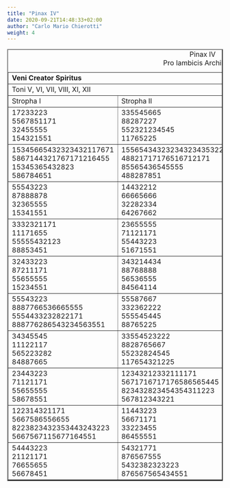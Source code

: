 ```yaml
---
title: "Pinax IV"
date: 2020-09-21T14:48:33+02:00
author: "Carlo Mario Chierotti"
weight: 4
---
```


<table border="2" cellpadding="2">
    <caption>Pinax IV <br />Pro Iambicis Archilochijs </caption>
    <tr>
        <td colspan="4"><strong>Veni Creator Spiritus</strong></td>
    </tr>
    <tr>
        <td colspan="4">Toni V, VI, VII, VIII, XI, XII </td>
    </tr>
    <tr>
        <td>Stropha I</td>
        <td>Stropha II</td>
        <td>Stropha III</td>
        <td>Stropha IV</td>
    </tr>
    <tr>
        <td>17233223<br />5567851171<br />32455555<br />154321551</td>
        <td>335545665<br />88287227<br />552321234545<br />11765225</td>
        <td>235545223222<br />71217766667<br />5523212545445<br />5876521225</td>
        <td>7771234555<br />55568878<br />33338323<br />33366551</td>
    </tr>
    <tr>
        <td>15345665432323432117671<br />5867144321767171216455<br />15345365432823<br />586784651</td>
        <td>155654343232343234353223<br />48821717176516712171<br />85565436545555<br />488287851</td>
        <td>71217766667<br />555545545545<br />2323212223222<br />58765521225</td>
        <td>232171222327171<br />777554545565555<br />554328767843223<br />5371234532534551</td>
    </tr>
    <tr>
        <td>55543223<br />87888878<br />32365555<br />15341551</td>
        <td>14432212<br />66665666<br />32282334<br />64267662</td>
        <td>55534555<br />77788878<br />33331323<br />33366551</td>
        <td>72348824345545<br />57765425678587678<br />2711767823328323<br />543218651</td>
    </tr>
    <tr>
        <td>3332321171<br />11171655<br />55555432123<br />88853451</td>
        <td>23655555<br />71121171<br />55443223<br />51671551</td>
        <td>327176717671<br />1654545555<br />5421313223<br />1456341551</td>
        <td>5653554323<br />88787655<br />34288888<br />84563411</td>
    </tr>
    <tr>
        <td>32433223<br />87211171<br />55655555<br />15234551</td>
        <td>343214434<br />88768888<br />56536555<br />84564114</td>
        <td>343232887671<br />88878655<br />6655543223<br />6415341551</td>
        <td>112173332223<br />56758888878<br />34435556555<br />14231184551</td>
    </tr>
    <tr>
        <td>55543223<br />8887766536665555<br />5554433232822171<br />888776286543234563551</td>
        <td>55587667<br />332362222<br />555545445<br />88765225</td>
        <td>7123454432171<br />5765625545<br />27117671234321223<br />5432186551</td>
        <td>72878687678<br />555554555<br />3232383223<br />3715341551</td>
    </tr>
    <tr>
        <td>34345545<br />11122117<br />565223282<br />84887665</td>
        <td>33554523222<br />8828765667<br />55232824545<br />117654321225</td>
        <td>432122343434<br />286666711167111<br />6543445654556<br />23456228412114</td>
        <td>56535432878<br />8878765555<br />3428887323<br />845634151</td>
    </tr>
    <tr>
        <td>23443223<br />71121171<br />55655555<br />58678551</td>
        <td>12343212332111171<br />5671716717176586565445<br />823432823454354311223<br />567812343221</td>
        <td>5653543223<br />8878765555<br />34211176778<br />8456341551</td>
        <td>772173847171<br />55755566555<br />235328822323<br />5371234534551</td>
    </tr>
    <tr>
        <td>122314321171<br /> 5667586556655<br /> 8223823432353443243223<br /> 5667567115677164551</td>
        <td>11443223<br />56671171<br />33223455<br />86455551</td>
        <td>343233321171<br />11711165555<br />56555543223<br />845111234551</td>
        <td>3278767878<br />8654545555<br />5428383223<br />1456341551</td>
    </tr>
    <tr>
        <td>54443223<br />21121171<br />76655655<br />56678451</td>
        <td>54321771<br />876567555<br />5432382323223<br />876567565434551</td>
        <td>23311171<br />78864555<br />5554328323<br />53146551</td>
        <td>71223171<br />56655455<br />2667882323<br />55443651</td>
    </tr>
</table>
